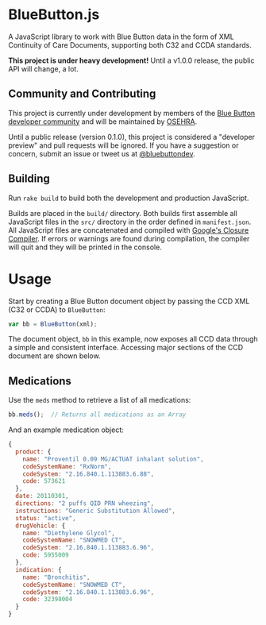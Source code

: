 
# BlueButton.js

A JavaScript library to work with Blue Button data in the form of XML Continuity of Care Documents, supporting both C32 and CCDA standards.

**This project is under heavy development!** Until a v1.0.0 release, the public API will change, a lot.

## Community and Contributing

This project is currently under development by members of the [Blue Button developer community](https://github.com/blue-button?tab=members) and will be maintained by [OSEHRA](http://osehra.org).

Until a public release (version 0.1.0), this project is considered a "developer preview" and pull requests will be ignored. If you have a suggestion or concern, submit an issue or tweet us at [@bluebuttondev](http://twitter.com/bluebuttondev).

## Building

<!-- TODO: Say something about requiring Ruby. -->

Run `rake build` to build both the development and production JavaScript.

Builds are placed in the `build/` directory. Both builds first assemble all JavaScript files in the `src/` directory in the order defined in `manifest.json`. All JavaScript files are concatenated and compiled with [Google's Closure Compiler](http://developers.google.com/closure/compiler/). If errors or warnings are found during compilation, the compiler will quit and they will be printed in the console.

<!--
## Running Tests

Run `rake tests`.

Tests are run using [PhantomJS](http://phantomjs.org), [QUnit](http://qunitjs.com), and [JSHint](http://www.jshint.com).
-->

# Usage

Start by creating a Blue Button document object by passing the CCD XML (C32 or CCDA) to `BlueButton`:

```javascript
var bb = BlueButton(xml);
```

The document object, `bb` in this example, now exposes all CCD data through a simple and consistent interface. Accessing major sections of the CCD document are shown below.

## Medications

Use the `meds` method to retrieve a list of all medications:

```javascript
bb.meds();  // Returns all medications as an Array
```

And an example medication object:

```javascript
{
  product: {
    name: "Proventil 0.09 MG/ACTUAT inhalant solution",
    codeSystemName: "RxNorm",
    codeSystem: "2.16.840.1.113883.6.88",
    code: 573621
  },
  date: 20110301,
  directions: "2 puffs QID PRN wheezing",
  instructions: "Generic Substitution Allowed",
  status: "active",
  drugVehicle: {
    name: "Diethylene Glycol",
    codeSystemName: "SNOWMED CT",
    codeSystem: "2.16.840.1.113883.6.96",
    code: 5955009
  },
  indication: {
    name: "Bronchitis",
    codeSystemName: "SNOWMED CT",
    codeSystem: "2.16.840.1.113883.6.96",
    code: 32398004
  }
}
```
